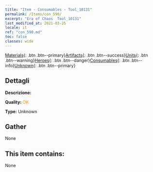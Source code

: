 ```yaml
---
title: "Item - Consumables - Tool_10131"
permalink: /Items/con_590/
excerpt: "Era of Chaos  Tool_10131"
last_modified_at: 2021-03-25
locale: it
ref: "con_590.md"
toc: false
classes: wide
---
```

 [Materials](/it/Items/){: .btn .btn--primary}[Artifacts](/it/Items/Artifacts/){: .btn .btn--success}[Units](/it/Items/Units/){: .btn .btn--warning}[Heroes](/it/Items/Heroes/){: .btn .btn--danger}[Consumables](/it/Items/Consumables/){: .btn .btn--info}[Unknown](/it/Items/Unknown/){: .btn .btn--primary}

## Dettagli
 **Descrizione:** 

 **Quality:** <span style="color: #FF8C00">OK</span>

 **Type:** Unknown

## Gather

  None

## This item contains:

  None

